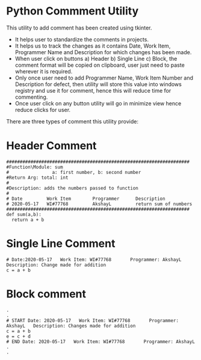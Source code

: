 # Python Commment Utility

This utility to add comment has been created using tkinter.
- It helps user to standardize the comments in projects.
- It helps us to track the changes as it contains Date, Work Item, Programmer Name and Description for which changes has been made.
- When user click on buttons a) Header b) Single Line c) Block, the comment format will be copied on clipboard, user just need to paste wherever it is required.
- Only once user need to add Programmer Name, Work Item Number and Description for defect, then utility will store this value into windows registry and use it for comment, hence this will reduce time for commenting.
- Once user click on any button utility will go in minimize view hence reduce clicks for user.

There are three types of comment this utility provide:

# Header Comment
```
####################################################################
#Function\Module: sum
#                a: first number, b: second number
#Return Arg: total: int
#           
#Description: adds the numbers passed to function
#           
# Date         Work Item        Programmer      Description
# 2020-05-17   WI#77768         AkshayL         return sum of numbers
####################################################################
def sum(a,b):
  return a + b
```
# Single Line Comment
```
# Date:2020-05-17   Work Item: WI#77768       Programmer: AkshayL    Description: Change made for addition
c = a + b
```
# Block comment
```
.
.
# START Date: 2020-05-17   Work Item: WI#77768       Programmer: AkshayL   Description: Changes made for addition
c = a + b
e = c + d
# END Date: 2020-05-17   Work Item: WI#77768       Programmer: AkshayL
.
.
```
